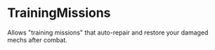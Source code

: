 # TrainingMissions
 Allows "training missions" that auto-repair and restore your damaged mechs after combat.
